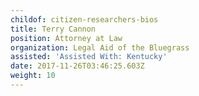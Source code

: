 ```yaml
---
childof: citizen-researchers-bios
title: Terry Cannon
position: Attorney at Law 
organization: Legal Aid of the Bluegrass
assisted: 'Assisted With: Kentucky'
date: 2017-11-26T03:46:25.603Z
weight: 10
---
```


